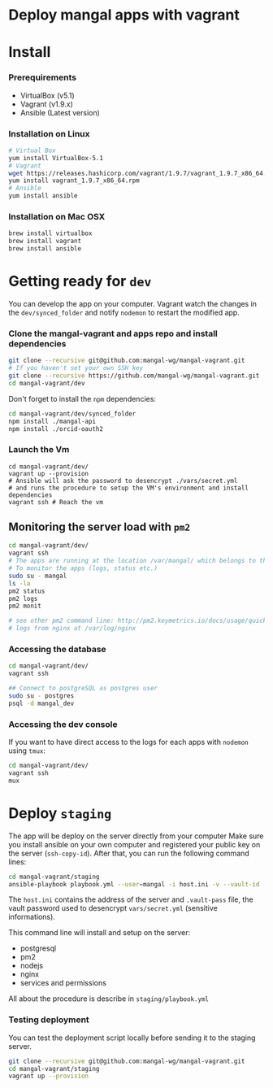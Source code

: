 # Deploy mangal apps with vagrant

# Install

### Prerequirements

- VirtualBox (v5.1)
- Vagrant (v1.9.x)
- Ansible (Latest version)

### Installation on Linux

```bash
# Virtual Box
yum install VirtualBox-5.1
# Vagrant
wget https://releases.hashicorp.com/vagrant/1.9.7/vagrant_1.9.7_x86_64.rpm?_ga=2.84851217.96389612.1501508263-357158161.1501087142
yum install vagrant_1.9.7_x86_64.rpm
# Ansible
yum install ansible
```

### Installation on Mac OSX

```bash
brew install virtualbox
brew install vagrant
brew install ansible
```

# Getting ready for `dev`

You can develop the app on your computer. Vagrant watch the changes in the `dev/synced_folder` and notify `nodemon` to restart the modified app.

### Clone the mangal-vagrant and apps repo and install dependencies

```bash
git clone --recursive git@github.com:mangal-wg/mangal-vagrant.git
# If you haven't set your own SSH key
git clone --recursive https://github.com/mangal-wg/mangal-vagrant.git
cd mangal-vagrant/dev
```

Don't forget to install the `npm` dependencies:

```bash
cd mangal-vagrant/dev/synced_folder
npm install ./mangal-api
npm install ./orcid-oauth2
```


### Launch the Vm

```
cd mangal-vagrant/dev/
vagrant up --provision
# Ansible will ask the password to desencrypt ./vars/secret.yml
# and runs the procedure to setup the VM's environment and install dependencies
vagrant ssh # Reach the vm
```

## Monitoring the server load with `pm2`

```bash
cd mangal-vagrant/dev/
vagrant ssh
# The apps are running at the location /var/mangal/ which belongs to the user: mangal
# To monitor the apps (logs, status etc.)
sudo su - mangal
ls -la
pm2 status
pm2 logs
pm2 monit

# see other pm2 command line: http://pm2.keymetrics.io/docs/usage/quick-start/#cheat-sheet
# logs from nginx at /var/log/nginx
```

### Accessing the database

```bash
cd mangal-vagrant/dev/
vagrant ssh

## Connect to postgreSQL as postgres user
sudo su - postgres
psql -d mangal_dev
```

### Accessing the dev console

If you want to have direct access to the logs for each apps with `nodemon` using `tmux`:

```bash
cd mangal-vagrant/dev/
vagrant ssh
mux
```

# Deploy `staging`

The app will be deploy on the server directly from your computer
Make sure you install ansible on your own computer and registered your public key on the server (`ssh-copy-id`). After that, you can run the following command lines:

```bash
cd mangal-vagrant/staging
ansible-playbook playbook.yml --user=mangal -i host.ini -v --vault-id .vault-pass
```

The `host.ini` contains the address of the server and `.vault-pass` file, the vault password used to desencrypt `vars/secret.yml` (sensitive informations).

This command line will install and setup on the server:

- postgresql
- pm2
- nodejs
- nginx
- services and permissions

All about the procedure is describe in `staging/playbook.yml`

### Testing deployment

You can test the deployment script locally before sending it to the staging server.

```bash
git clone --recursive git@github.com:mangal-wg/mangal-vagrant.git
cd mangal-vagrant/staging
vagrant up --provision
```
